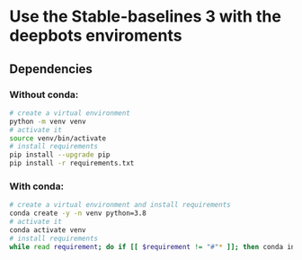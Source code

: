 # Use the Stable-baselines 3 with the deepbots enviroments


## Dependencies
### Without conda:
```bash
# create a virtual environment
python -m venv venv
# activate it
source venv/bin/activate
# install requirements
pip install --upgrade pip
pip install -r requirements.txt
```

### With conda:
```bash
# create a virtual environment and install requirements
conda create -y -n venv python=3.8
# activate it
conda activate venv
# install requirements
while read requirement; do if [[ $requirement != "#"* ]]; then conda install -c conda-forge --yes $requirement || pip install $requirement; fi; done < requirements.txt
```